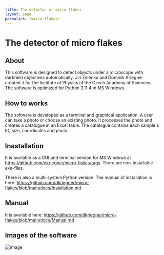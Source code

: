 ```yaml
---
title: The detector of micro flakes
layout: page
permalink: /micro-flakes/
---
```


# The detector of micro flakes

## About
This software is designed to detect objects under a microscope with darkfield objectives automatically. Jiri Zelenka and Dominik Kriegner created it for the Institute of Physics of the Czech Academy of Sciences. The software is optimized for Python 3.11.4 in MS Windows.

## How to works
The software is developed as a terminal and graphical application. A user can take a photo or choose an existing photo. It processes the photo and creates a catalogue in an Excel table. The catalogue contains each sample's ID, size, coordinates and photo.

## Inastallation
It is available as a GUI and terminal version for MS Windows at https://github.com/dkriegner/micro-flakes/tags. There are non-installable exe-files.

There is also a multi-system Python version. The manual of installation is here: https://github.com/dkriegner/micro-flakes/blob/main/docs/Installation.md.

## Manual
It is available here: https://github.com/dkriegner/micro-flakes/blob/main/docs/Manual.md

## Images of the software
![image](https://github.com/dkriegner/micro-flakes/assets/44098973/67df86cd-df06-477b-afdf-0e1bcc6e0f5b)
